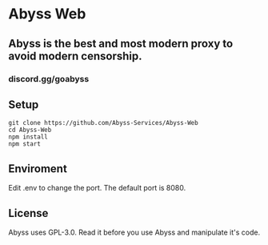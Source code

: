 # Abyss Web

## Abyss is the best and most modern proxy to avoid modern censorship.
### discord.gg/goabyss

## Setup
```
git clone https://github.com/Abyss-Services/Abyss-Web
cd Abyss-Web
npm install
npm start
```

## Enviroment
Edit .env to change the port. The default port is 8080.

## License
Abyss uses GPL-3.0. Read it before you use Abyss and manipulate it's code.
